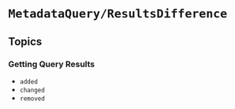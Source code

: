 # ``MetadataQuery/ResultsDifference``

## Topics

### Getting Query Results

- ``added``
- ``changed``
- ``removed``
